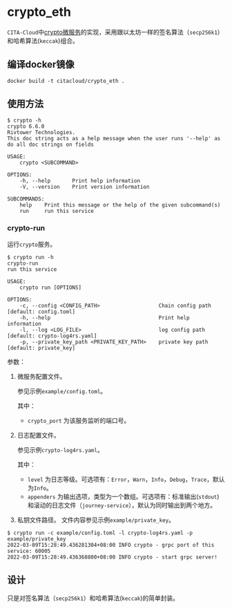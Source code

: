 # crypto_eth
`CITA-Cloud`中[crypto微服务](https://github.com/cita-cloud/cita_cloud_proto/blob/master/protos/crypto.proto)的实现，采用跟以太坊一样的签名算法（`secp256k1`）和哈希算法(`keccak`)组合。
## 编译docker镜像
```
docker build -t citacloud/crypto_eth .
```
## 使用方法

```
$ crypto -h
crypto 6.6.0
Rivtower Technologies.
This doc string acts as a help message when the user runs '--help' as do all doc strings on fields

USAGE:
    crypto <SUBCOMMAND>

OPTIONS:
    -h, --help       Print help information
    -V, --version    Print version information

SUBCOMMANDS:
    help    Print this message or the help of the given subcommand(s)
    run     run this service
```

### crypto-run

运行`crypto`服务。

```
$ crypto run -h
crypto-run 
run this service

USAGE:
    crypto run [OPTIONS]

OPTIONS:
    -c, --config <CONFIG_PATH>                   Chain config path [default: config.toml]
    -h, --help                                   Print help information
    -l, --log <LOG_FILE>                         log config path [default: crypto-log4rs.yaml]
    -p, --private_key_path <PRIVATE_KEY_PATH>    private key path [default: private_key]
```

参数：
1. 微服务配置文件。

    参见示例`example/config.toml`。

    其中：
    * `crypto_port` 为该服务监听的端口号。
2. 日志配置文件。

    参见示例`crypto-log4rs.yaml`。

    其中：

    * `level` 为日志等级。可选项有：`Error`，`Warn`，`Info`，`Debug`，`Trace`，默认为`Info`。
    * `appenders` 为输出选项，类型为一个数组。可选项有：标准输出(`stdout`)和滚动的日志文件（`journey-service`），默认为同时输出到两个地方。
3. 私钥文件路径。
    文件内容参见示例`example/private_key`。

```
$ crypto run -c example/config.toml -l crypto-log4rs.yaml -p example/private_key
2022-03-09T15:28:49.436281304+08:00 INFO crypto - grpc port of this service: 60005
2022-03-09T15:28:49.436368800+08:00 INFO crypto - start grpc server!
```

## 设计

只是对签名算法（`secp256k1`）和哈希算法(`keccak`)的简单封装。
